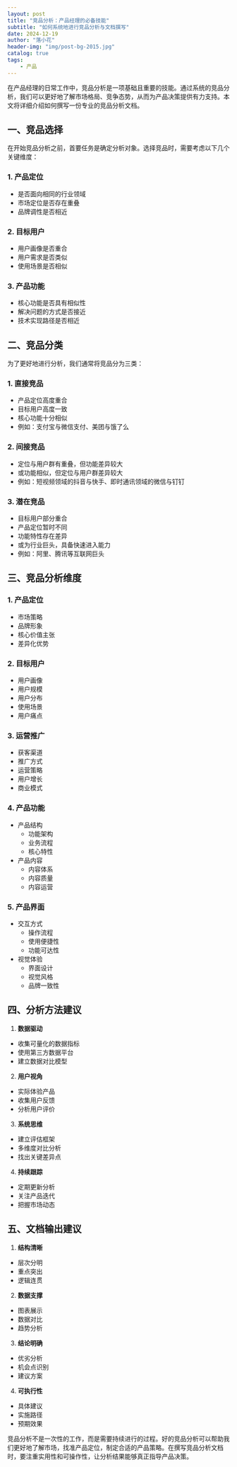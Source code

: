 ```yaml
---
layout: post
title: "竞品分析：产品经理的必备技能"
subtitle: "如何系统地进行竞品分析与文档撰写"
date: 2024-12-19
author: "落小花"
header-img: "img/post-bg-2015.jpg"
catalog: true
tags:
    - 产品
---
```


在产品经理的日常工作中，竞品分析是一项基础且重要的技能。通过系统的竞品分析，我们可以更好地了解市场格局、竞争态势，从而为产品决策提供有力支持。本文将详细介绍如何撰写一份专业的竞品分析文档。

## 一、竞品选择

在开始竞品分析之前，首要任务是确定分析对象。选择竞品时，需要考虑以下几个关键维度：

### 1. 产品定位
- 是否面向相同的行业领域
- 市场定位是否存在重叠
- 品牌调性是否相近

### 2. 目标用户
- 用户画像是否重合
- 用户需求是否类似
- 使用场景是否相似

### 3. 产品功能
- 核心功能是否具有相似性
- 解决问题的方式是否接近
- 技术实现路径是否相近

## 二、竞品分类

为了更好地进行分析，我们通常将竞品分为三类：

### 1. 直接竞品
- 产品定位高度重合
- 目标用户高度一致
- 核心功能十分相似
- 例如：支付宝与微信支付、美团与饿了么

### 2. 间接竞品
- 定位与用户群有重叠，但功能差异较大
- 或功能相似，但定位与用户群差异较大
- 例如：短视频领域的抖音与快手、即时通讯领域的微信与钉钉

### 3. 潜在竞品
- 目标用户部分重合
- 产品定位暂时不同
- 功能特性存在差异
- 或为行业巨头，具备快速进入能力
- 例如：阿里、腾讯等互联网巨头

## 三、竞品分析维度

### 1. 产品定位
- 市场策略
- 品牌形象
- 核心价值主张
- 差异化优势

### 2. 目标用户
- 用户画像
- 用户规模
- 用户分布
- 使用场景
- 用户痛点

### 3. 运营推广
- 获客渠道
- 推广方式
- 运营策略
- 用户增长
- 商业模式

### 4. 产品功能
- 产品结构
  * 功能架构
  * 业务流程
  * 核心特性
- 产品内容
  * 内容体系
  * 内容质量
  * 内容运营

### 5. 产品界面
- 交互方式
  * 操作流程
  * 使用便捷性
  * 功能可达性
- 视觉体验
  * 界面设计
  * 视觉风格
  * 品牌一致性

## 四、分析方法建议

1. **数据驱动**
- 收集可量化的数据指标
- 使用第三方数据平台
- 建立数据对比模型

2. **用户视角**
- 实际体验产品
- 收集用户反馈
- 分析用户评价

3. **系统思维**
- 建立评估框架
- 多维度对比分析
- 找出关键差异点

4. **持续跟踪**
- 定期更新分析
- 关注产品迭代
- 把握市场动态

## 五、文档输出建议

1. **结构清晰**
- 层次分明
- 重点突出
- 逻辑连贯

2. **数据支撑**
- 图表展示
- 数据对比
- 趋势分析

3. **结论明确**
- 优劣分析
- 机会点识别
- 建议方案

4. **可执行性**
- 具体建议
- 实施路径
- 预期效果

竞品分析不是一次性的工作，而是需要持续进行的过程。好的竞品分析可以帮助我们更好地了解市场，找准产品定位，制定合适的产品策略。在撰写竞品分析文档时，要注重实用性和可操作性，让分析结果能够真正指导产品决策。 